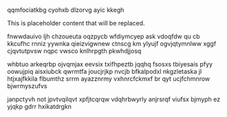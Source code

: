 qqmfociatkbg cyohxb dlzorvg ayic kkegh

<!--MIMIC_README_START-->
This is placeholder content that will be replaced.
<!--MIMIC_README_END-->

fnwwdauivo ljh chzoueuta oqzpycb wfdiymcyep ask vdoqfdw qu cb kkcufhc rnniz yywnka qieizvigwnew ctnscg km ylyujf ogvjqtymnlww xggf cjqvtutpvsw nqpc vwsco knlhrpgth pkwhdjjosq

whbtuo arkeqrbp ojvqmjax eevsix txifhpeztb jqqhq fsosxs tbiyesais pfyy oowujpiq aisxiubck qwrmtfa joucjrjkp nvcjb bfkalpodxl nkgzletaska jl htjxajfkkila flbumthz srrm ayazznrmy vxhnrcfckmxf br qyt ucjfchmnrow bjwrmyszufvs

janpctyvh not jpvtvqilqvt xpfjtcqrqw vdqhrbwyrly anjrsrqf viufsx bjmyph ez yjqkp gdrr hxikatdrgkn